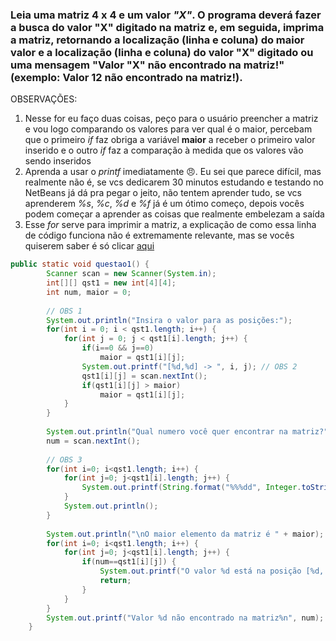 ### Leia uma matriz 4 x 4 e um valor *"X"*. O programa deverá fazer a busca do valor "X" digitado na matriz e, em seguida, imprima a matriz, retornando a localização (linha e coluna) do maior valor e a localização (linha e coluna) do valor "X" digitado ou uma mensagem "Valor "X" não encontrado na matriz!" (exemplo: Valor 12 não encontrado na matriz!).

OBSERVAÇÕES:

1. Nesse for eu faço duas coisas, peço para o usuário preencher a matriz e vou logo comparando os valores para ver qual é o maior, percebam que o primeiro *if* faz obriga a variável **maior** a receber o primeiro valor inserido e o outro *if* faz a comparação à medida que os valores vão sendo inseridos
2. Aprenda a usar o *printf* imediatamente 😠. Eu sei que parece difícil, mas realmente não é, se vcs dedicarem 30 minutos estudando e testando no NetBeans já dá pra pegar o jeito, não tentem aprender tudo, se vcs aprenderem *%s*, *%c*, *%d* e *%f* já é um ótimo começo, depois vocês podem começar a aprender as coisas que realmente embelezam a saída
3. Esse *for* serve para imprimir a matriz, a explicação de como essa linha de código funciona não é extremamente relevante, mas se vocês quiserem saber é só clicar [aqui](https://github.com/Honounome/nao-olhe/blob/main/estrutura-de-dados/22-09-2021/extras.md#formatador-de-matriz-baseado-no-maior-número)

```java
public static void questao1() {
        Scanner scan = new Scanner(System.in);
        int[][] qst1 = new int[4][4];
        int num, maior = 0;
        
        // OBS 1
        System.out.println("Insira o valor para as posições:");
        for(int i = 0; i < qst1.length; i++) {
            for(int j = 0; j < qst1[i].length; j++) {
                if(i==0 && j==0)
                    maior = qst1[i][j];
                System.out.printf("[%d,%d] -> ", i, j); // OBS 2
                qst1[i][j] = scan.nextInt();
                if(qst1[i][j] > maior)
                    maior = qst1[i][j];
            }
        }
        
        System.out.println("Qual numero você quer encontrar na matriz?");
        num = scan.nextInt();
        
        // OBS 3
        for(int i=0; i<qst1.length; i++) {
            for(int j=0; j<qst1[i].length; j++) {
                System.out.printf(String.format("%%%dd", Integer.toString(maior).length()) + " ", qst1[i][j]); // OBS 4
            }
            System.out.println();
        }
        
        System.out.println("\nO maior elemento da matriz é " + maior);
        for(int i=0; i<qst1.length; i++) {
            for(int j=0; j<qst1[i].length; j++) {
                if(num==qst1[i][j]) {
                    System.out.printf("O valor %d está na posição [%d, %d]%n", num, i, j);
                    return;
                }
            }
        }
        System.out.printf("Valor %d não encontrado na matriz%n", num);
    }
```
